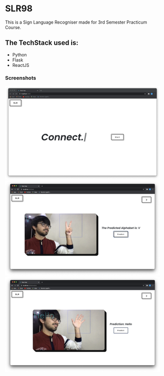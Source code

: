# SLR98

This is a Sign Language Recogniser made for 3rd Semester Practicum Course.

## The TechStack used is:
- Python
- Flask
- ReactJS

### Screenshots

<img src="result/land.png" >
<img src = "result/pre1.png" >
<img src = "result/pre2.png" >

